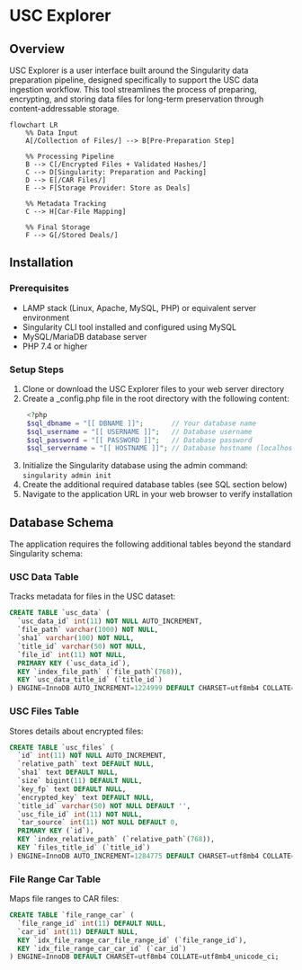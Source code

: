 # USC Explorer

## Overview

USC Explorer is a user interface built around the Singularity data preparation pipeline, designed specifically to support the USC data ingestion workflow. This tool streamlines the process of preparing, encrypting, and storing data files for long-term preservation through content-addressable storage.

```mermaid
flowchart LR
    %% Data Input
    A[/Collection of Files/] --> B[Pre-Preparation Step]
    
    %% Processing Pipeline
    B --> C[/Encrypted Files + Validated Hashes/]
    C --> D[Singularity: Preparation and Packing]
    D --> E[/CAR Files/]
    E --> F[Storage Provider: Store as Deals]
    
    %% Metadata Tracking
    C --> H[Car-File Mapping]
    
    %% Final Storage
    F --> G[/Stored Deals/]
```
## Installation

### Prerequisites

- LAMP stack (Linux, Apache, MySQL, PHP) or equivalent server environment
- Singularity CLI tool installed and configured using MySQL
- MySQL/MariaDB database server
- PHP 7.4 or higher

### Setup Steps

1. Clone or download the USC Explorer files to your web server directory
1. Create a _config.php file in the root directory with the following content:
   ```php
    <?php
    $sql_dbname = "[[ DBNAME ]]";       // Your database name
    $sql_username = "[[ USERNAME ]]";   // Database username
    $sql_password = "[[ PASSWORD ]]";   // Database password
    $sql_servername = "[[ HOSTNAME ]]"; // Database hostname (localhost or IP)
   ```
1. Initialize the Singularity database using the admin command:  
    `singularity admin init`
1. Create the additional required database tables (see SQL section below)
1. Navigate to the application URL in your web browser to verify installation

## Database Schema
The application requires the following additional tables beyond the standard Singularity schema:

### USC Data Table

Tracks metadata for files in the USC dataset:
```sql
CREATE TABLE `usc_data` (
  `usc_data_id` int(11) NOT NULL AUTO_INCREMENT,
  `file_path` varchar(1000) NOT NULL,
  `sha1` varchar(100) NOT NULL,
  `title_id` varchar(50) NOT NULL,
  `file_id` int(11) NOT NULL,
  PRIMARY KEY (`usc_data_id`),
  KEY `index_file_path` (`file_path`(768)),
  KEY `usc_data_title_id` (`title_id`)
) ENGINE=InnoDB AUTO_INCREMENT=1224999 DEFAULT CHARSET=utf8mb4 COLLATE=utf8mb4_general_ci;
```

### USC Files Table

Stores details about encrypted files:

```sql
CREATE TABLE `usc_files` (
  `id` int(11) NOT NULL AUTO_INCREMENT,
  `relative_path` text DEFAULT NULL,
  `sha1` text DEFAULT NULL,
  `size` bigint(11) DEFAULT NULL,
  `key_fp` text DEFAULT NULL,
  `encrypted_key` text DEFAULT NULL,
  `title_id` varchar(50) NOT NULL DEFAULT '',
  `usc_file_id` int(11) NOT NULL,
  `tar_source` int(11) NOT NULL DEFAULT 0,
  PRIMARY KEY (`id`),
  KEY `index_relative_path` (`relative_path`(768)),
  KEY `files_title_id` (`title_id`)
) ENGINE=InnoDB AUTO_INCREMENT=1284775 DEFAULT CHARSET=utf8mb4 COLLATE=utf8mb4_general_ci;
```

### File Range Car Table
Maps file ranges to CAR files:

```sql
CREATE TABLE `file_range_car` (
  `file_range_id` int(11) DEFAULT NULL,
  `car_id` int(11) DEFAULT NULL,
  KEY `idx_file_range_car_file_range_id` (`file_range_id`),
  KEY `idx_file_range_car_car_id` (`car_id`)
) ENGINE=InnoDB DEFAULT CHARSET=utf8mb4 COLLATE=utf8mb4_unicode_ci;
```
